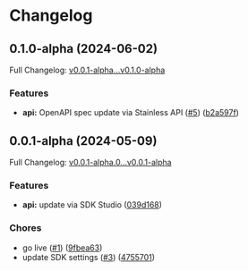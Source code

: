 # Changelog

## 0.1.0-alpha (2024-06-02)

Full Changelog: [v0.0.1-alpha...v0.1.0-alpha](https://github.com/Yoshino-s/outline-python-api/compare/v0.0.1-alpha...v0.1.0-alpha)

### Features

* **api:** OpenAPI spec update via Stainless API ([#5](https://github.com/Yoshino-s/outline-python-api/issues/5)) ([b2a597f](https://github.com/Yoshino-s/outline-python-api/commit/b2a597fe7f119183cbb7fe09efb0b83e1e8c1077))

## 0.0.1-alpha (2024-05-09)

Full Changelog: [v0.0.1-alpha.0...v0.0.1-alpha](https://github.com/Yoshino-s/outline-python-api/compare/v0.0.1-alpha.0...v0.0.1-alpha)

### Features

* **api:** update via SDK Studio ([039d168](https://github.com/Yoshino-s/outline-python-api/commit/039d168b3dbe47518229ed91c94ee05547321fd1))


### Chores

* go live ([#1](https://github.com/Yoshino-s/outline-python-api/issues/1)) ([9fbea63](https://github.com/Yoshino-s/outline-python-api/commit/9fbea63e5498392678e27d1b96c79e114437ceca))
* update SDK settings ([#3](https://github.com/Yoshino-s/outline-python-api/issues/3)) ([4755701](https://github.com/Yoshino-s/outline-python-api/commit/4755701e5ef210162e5a88abc52fa274a645c55d))
